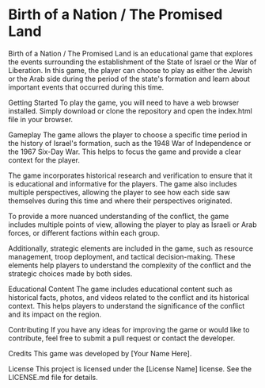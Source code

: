 <h1>Birth of a Nation / The Promised Land</h1>
Birth of a Nation / The Promised Land is an educational game that explores the events surrounding the establishment of the State of Israel or the War of Liberation. In this game, the player can choose to play as either the Jewish or the Arab side during the period of the state's formation and learn about important events that occurred during this time.

Getting Started
To play the game, you will need to have a web browser installed. Simply download or clone the repository and open the index.html file in your browser.

Gameplay
The game allows the player to choose a specific time period in the history of Israel's formation, such as the 1948 War of Independence or the 1967 Six-Day War. This helps to focus the game and provide a clear context for the player.

The game incorporates historical research and verification to ensure that it is educational and informative for the players. The game also includes multiple perspectives, allowing the player to see how each side saw themselves during this time and where their perspectives originated.

To provide a more nuanced understanding of the conflict, the game includes multiple points of view, allowing the player to play as Israeli or Arab forces, or different factions within each group.

Additionally, strategic elements are included in the game, such as resource management, troop deployment, and tactical decision-making. These elements help players to understand the complexity of the conflict and the strategic choices made by both sides.

Educational Content
The game includes educational content such as historical facts, photos, and videos related to the conflict and its historical context. This helps players to understand the significance of the conflict and its impact on the region.

Contributing
If you have any ideas for improving the game or would like to contribute, feel free to submit a pull request or contact the developer.

Credits
This game was developed by [Your Name Here].

License
This project is licensed under the [License Name] license. See the LICENSE.md file for details.